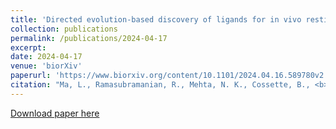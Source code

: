 ```yaml
---
title: 'Directed evolution-based discovery of ligands for in vivo restimulation of CAR-T cells'
collection: publications
permalink: /publications/2024-04-17
excerpt: 
date: 2024-04-17
venue: 'biorXiv'
paperurl: 'https://www.biorxiv.org/content/10.1101/2024.04.16.589780v2.abstract'
citation: "Ma, L., Ramasubramanian, R., Mehta, N. K., Cossette, B., <b>Morgan, D. M.</b>, Sukaj, I., Bergaggio, E., Kadauke, S., Meyers, R. M., Paruzzo, L., Ghilardi, G., Grzywa, T. M., Cozzone, A., Schuster, S. J., Frey, N., Zhang, L., Yousefpour, P., Abraham, W., Suh, H., Ruella, M., Grupp, S. A., Chiarle, R., Wittrup, K. W., Irvine, D. J. &quot;Directed evolution-based discovery of ligands for in vivo restimulation of CAR-T cells.&quot; In Review."
---
```


[Download paper here](http://duncanmorgan.github.io/files/2024.04.16.589780v2.full.pdf)
